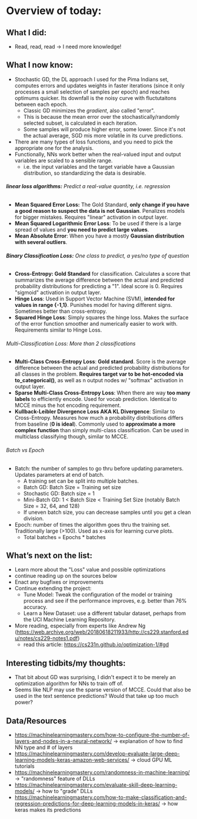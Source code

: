 # Overview of today: 
## What I did:  
- Read, read, read -> I need more knowledge!
## What I now know:
- Stochastic GD, the DL approach I used for the Pima Indians set, computes errors and updates weights in faster iterations (since it only processes a small selection of samples per epoch) and reaches optimums quicker. Its downfall is the noisy curve with fluctutaitons between each epoch.
    - Classic GD minimizes the _gradient_, also called "error". 
    - This is because the mean error over the stochastically/randomly selected subset, is calculated in each iteration. 
    - Some samples will produce higher error, some lower. Since it's not the actual average, SGD mis more volatile in its curve predictions.
- There are many types of loss functions, and you need to pick the appropriate one for the analysis.
- Functionally, NNs work better when the real-valued input and output variables are scaled to a sensible range. 
    - i.e. the input variables and the target variable have a Gaussian distribution, so standardizing the data is desirable.
###### **linear loss algorithms:** Predict a real-value quantity, i.e. regression
- **Mean Squared Error Loss:** The Gold Standard, **only change if you have a good reason to suspect the data is not Gaussian**. Penalizes models for bigger mistakes. Requires "linear" activation in output layer.
- **Mean Squared Logarithmic Error Loss**: To be used if there is a large spread of values and **you need to predict large values**.
- **Mean Absolute Error**: When you have a mostly **Gaussian distribution with several outliers**.
###### **Binary Classification Loss:** One class to predict, a yes/no type of question
- **Cross-Entropy: Gold Standard** for classification. Calculates a score that summarizes the average difference between the actual and predicted probability distributions for predicting a "1". Ideal score is 0. Requires "sigmoid" activation in output layer.
- **Hinge Loss**: Used in Support Vector Machine (SVM), **intended for values in range {-1,1}**. Punishes model for having different signs. Sometimes better than cross-entropy.
- **Squared Hinge Loss**: Simply squares the hinge loss. Makes the surface of the error function smoother and numerically easier to work with. Requirements similar to Hinge Loss.
###### Multi-Classification Loss: More than 2 classifications
- **Multi-Class Cross-Entropy Loss**: **Gold standard**. Score is the average difference between the actual and predicted probability distributions for all classes in the problem. **Requires target var to be hot-encoded via to_categorical()**, as well as n output nodes w/ "softmax" activation in output layer.
- **Sparse Multi-Class Cross-Entropy Loss**: When there are way **too many labels** to efficiently encode. Used for vocab prediction. Identical to MCCE minus the hot encoding requirement. 
- **Kullback-Leibler Divergence Loss AKA KL Divergence**: Similar to Cross-Entropy. Measures how much a probability distributions differs from baseline (**0 is ideal**). Commonly used to **approximate a more complex function** than simply multi-class classification. Can be used in multiclass classifying though, similar to MCCE.
###### Batch vs Epoch
- Batch: the number of samples to go thru before updating parameters. Updates parameters at end of batch.
    - A training set can be split into multiple batches.
    - Batch GD: Batch Size = Training set size
    - Stochastic GD: Batch size = 1
    - Mini-Batch GD: 1 < Batch Size < Training Set Size (notably Batch Size = 32, 64, and 128)
    - If uneven batch size, you can decrease samples until you get a clean division.
- Epoch: number of times the algorithm goes thru the training set. Traditionally large (>100). Used as x-axis for learning curve plots.
    - Total batches = Epochs * batches
## What’s next on the list:
- Learn more about the "Loss" value and possible optimizations
- continue reading up on the sources below
- Enact any bugfixes or improvements
- Continue extending the project:
    - Tune Model: Tweak the configuration of the model or training process and see if the performance improves, e.g. better than 76% accuracy.
    - Learn a New Dataset: use a different tabular dataset, perhaps from the UCI Machine Learning Repository.
- More reading, especially from experts like Andrew Ng (https://web.archive.org/web/20180618211933/http://cs229.stanford.edu/notes/cs229-notes1.pdf)
    - read this article: https://cs231n.github.io/optimization-1/#gd
## Interesting tidbits/my thoughts:
- That bit about GD was surprising, I didn't expect it to be merely an optimization algorithm for NNs to train off of.
- Seems like NLP may use the sparse version of MCCE. Could that also be used in the text sentence predictions? Would that take up too much power?
## Data/Resources
- https://machinelearningmastery.com/how-to-configure-the-number-of-layers-and-nodes-in-a-neural-network/ -> explanation of how to find NN type and # of layers
- https://machinelearningmastery.com/develop-evaluate-large-deep-learning-models-keras-amazon-web-services/ -> cloud GPU ML tutorials 
- https://machinelearningmastery.com/randomness-in-machine-learning/ -> "randomness" feature of DLLs
- https://machinelearningmastery.com/evaluate-skill-deep-learning-models/ -> how to "grade" DLLs
- https://machinelearningmastery.com/how-to-make-classification-and-regression-predictions-for-deep-learning-models-in-keras/ -> how keras makes its predictions

